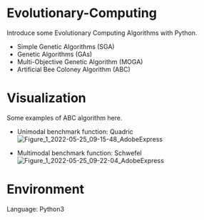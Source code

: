 # Evolutionary-Computing
Introduce some Evolutionary Computing Algorithms with Python.

* Simple Genetic Algorithms (SGA)  
* Genetic Algorithms (GAs)
* Multi-Objective Genetic Algorithm (MOGA)  
* Artificial Bee Coloney Algorithm (ABC)  
  
# Visualization
Some examples of ABC algorithm here.  
* Unimodal benchmark function: Quadric  
![Figure_1_2022-05-25_09-15-48_AdobeExpress](https://user-images.githubusercontent.com/42444881/193405270-7b8798ed-1dc1-47c4-aaf9-e5382f071310.gif)  
  
* Multimodal benchmark function: Schwefel  
![Figure_1_2022-05-25_09-22-04_AdobeExpress](https://user-images.githubusercontent.com/42444881/193405274-6aa64c87-9a4a-43cd-a922-8cfca886095c.gif)  
  
# Environment  
Language: Python3
